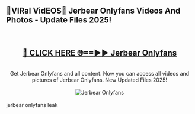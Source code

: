 <h2>🔴VIRal VidEOS🔴 Jerbear Onlyfans Videos And Photos - Update Files 2025!</h2>
<br>
<div align="center">
<h2><a href="https://virallinks.top/odZfE0" rel="nofollow">🔴 CLICK HERE 🌐==►► Jerbear Onlyfans</a></h2>
<br>
Get Jerbear Onlyfans and all content. Now you can access all videos and pictures of Jerbear Onlyfans. New Updated Files 2025!
<br>
<br>
<a href="https://virallinks.top/odZfE0" rel="nofollow" data-target="animated-image.originalLink"><img src="https://i.imgur.com/dJHk4Zq.gif)" alt="Jerbear Onlyfans" style="max-width: 100%; display: inline-block;" data-target="animated-image.originalImage"></a>
</div>
<br>
jerbear onlyfans leak